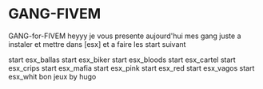 # GANG-FIVEM
GANG-for-FIVEM
heyyy je vous presente aujourd'hui mes gang juste a instaler et mettre dans [esx] et a faire les start suivant 

start esx_ballas
start esx_biker
start esx_bloods
start esx_cartel
start esx_crips
start esx_mafia
start esx_pink
start esx_red
start esx_vagos
start esx_whit
bon jeux 
by hugo

